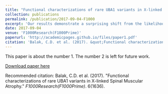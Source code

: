 ```yaml
---
title: "Functional characterizations of rare UBA1 variants in X-linked Spinal Muscular Atrophy"
collection: publications
permalink: /publication/2017-09-04-F1000
excerpt: 'Our results demonstrate a surprising shift from the likelihood of these XL-SMA mutations playing a damaging role in UBA1's enzymatic activity with Ubiquitin, to other roles such as altering UBA1 mRNA splicing via the disruption of splicing factor binding sites, similar to a mechanism in traditional SMA, or disrupting binding to other important in vivo binding partners.'
date: 2017-09-04
venue: 'F1000Research(F1000Prime)'
paperurl: 'http://academicpages.github.io/files/paper1.pdf'
citation: 'Balak, C.D. et al. (2017). &quot;Functional characterizations of rare UBA1 variants in X-linked Spinal Muscular Atrophy.&quot; <i>F1000Research(F1000Prime)</i>. 6(1636).'
---
```

This paper is about the number 1. The number 2 is left for future work.

[Download paper here](http://academicpages.github.io/files/paper1.pdf)

Recommended citation: Balak, C.D. et al. (2017). "Functional characterizations of rare UBA1 variants in X-linked Spinal Muscular Atrophy." <i>F1000Research(F1000Prime)</i>. 6(1636).
